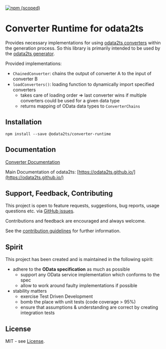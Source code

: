 [![npm (scoped)](https://img.shields.io/npm/v/@odata2ts/converter-runtime?style=for-the-badge)](https://www.npmjs.com/package/@odata2ts/converter-runtime)

# Converter Runtime for odata2ts

Provides necessary implementations for using [odata2ts converters](https://odata2ts.github.io/docs/generator/converters/)
within the generation process. So this library is primarily intended to be used by the
[odata2ts generator](https://www.npmjs.com/package/@odata2ts/odata2ts).

Provided implementations:

- `ChainedConverter`: chains the output of converter A to the input of converter B
- `loadConverters()`: loading function to dynamically import specified converters
  - takes care of loading order => last converter wins if multiple converters could be used for a given data type
  - returns mapping of OData data types to `ConverterChains`

## Installation

```
npm install --save @odata2ts/converter-runtime
```

## Documentation

[Converter Documentation](https://odata2ts.github.io/docs/generator/converters)

Main Documentation of odata2ts: [https://odata2ts.github.io/](https://odata2ts.github.io/)

## Support, Feedback, Contributing

This project is open to feature requests, suggestions, bug reports, usage questions etc.
via [GitHub issues](https://github.com/odata2ts/converter/issues).

Contributions and feedback are encouraged and always welcome.

See the [contribution guidelines](https://github.com/odata2ts/converter/blob/main/CONTRIBUTING.md) for further information.

## Spirit

This project has been created and is maintained in the following spirit:

- adhere to the **OData specification** as much as possible
  - support any OData service implementation which conforms to the spec
  - allow to work around faulty implementations if possible
- stability matters
  - exercise Test Driven Development
  - bomb the place with unit tests (code coverage > 95%)
  - ensure that assumptions & understanding are correct by creating integration tests

## License

MIT - see [License](./LICENSE).
